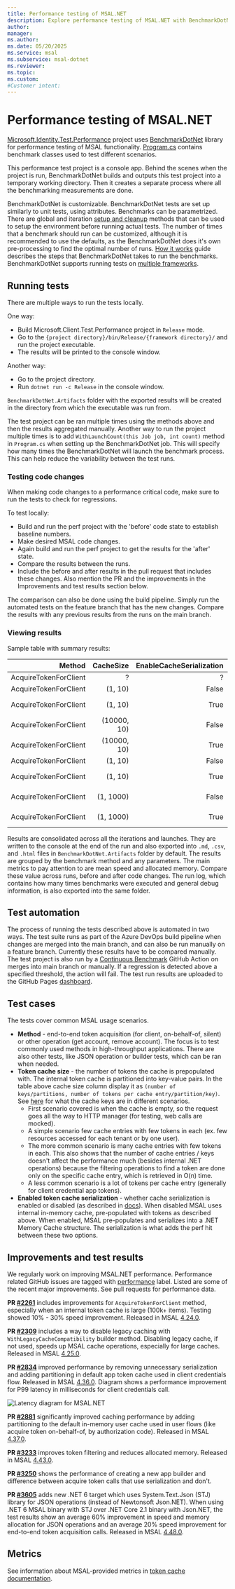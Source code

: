 ```yaml
---
title: Performance testing of MSAL.NET
description: Explore performance testing of MSAL.NET with BenchmarkDotNet. Learn to run tests, view results, automate tests, and improve MSAL.NET performance.
author: 
manager: 
ms.author: 
ms.date: 05/20/2025
ms.service: msal
ms.subservice: msal-dotnet
ms.reviewer: 
ms.topic: 
ms.custom: 
#Customer intent: 
---
```


# Performance testing of MSAL.NET

[Microsoft.Identity.Test.Performance](https://github.com/AzureAD/microsoft-authentication-library-for-dotnet/tree/main/tests/Microsoft.Identity.Test.Performance) project uses [BenchmarkDotNet](https://benchmarkdotnet.org/articles/overview.html) library for performance testing of MSAL functionality. [Program.cs](https://github.com/AzureAD/microsoft-authentication-library-for-dotnet/blob/main/tests/Microsoft.Identity.Test.Performance/Program.cs) contains benchmark classes used to test different scenarios.

This performance test project is a console app. Behind the scenes when the project is run, BenchmarkDotNet builds and outputs this test project into a temporary working directory. Then it creates a separate process where all the benchmarking measurements are done.

BenchmarkDotNet is customizable.  BenchmarkDotNet tests are set up similarly to unit tests, using attributes. Benchmarks can be parametrized. There are global and iteration [setup and cleanup](https://benchmarkdotnet.org/articles/features/setup-and-cleanup.html) methods that can be used to setup the environment before running actual tests. The number of times that a benchmark should run can be customized, although it is recommended to use the defaults, as the BenchmarkDotNet does it's own pre-processing to find the optimal number of runs. [How it works](https://benchmarkdotnet.org/articles/guides/how-it-works.html) guide describes the steps that BenchmarkDotNet takes to run the benchmarks. BenchmarkDotNet supports running tests on [multiple frameworks](https://benchmarkdotnet.org/articles/configs/toolchains.html#multiple-frameworks-support).

## Running tests

There are multiple ways to run the tests locally.

One way:

- Build Microsoft.Client.Test.Performance project in `Release` mode.
- Go to the `{project directory}/bin/Release/{framework directory}/` and run the project executable.
- The results will be printed to the console window.

Another way:

- Go to the project directory.
- Run `dotnet run -c Release` in the console window.

`BenchmarkDotNet.Artifacts` folder with the exported results will be created in the directory from which the executable was run from.

The test project can be ran multiple times using the methods above and then the results aggregated manually. Another way to run the project multiple times is to add `WithLaunchCount(this Job job, int count)` method in `Program.cs` when setting up the BenchmarkDotNet job. This will specify how many times the BenchmarkDotNet will launch the benchmark process. This can help reduce the variability between the test runs.

### Testing code changes

When making code changes to a performance critical code, make sure to run the tests to check for regressions.

To test locally:
- Build and run the perf project with the 'before' code state to establish baseline numbers.
- Make desired MSAL code changes.
- Again build and run the perf project to get the results for the 'after' state.
- Compare the results between the runs.
- Include the before and after results in the pull request that includes these changes. Also mention the PR and the improvements in the Improvements and test results section below.

The comparison can also be done using the build pipeline. Simply run the automated tests on the feature branch that has the new changes. Compare the results with any previous results from the runs on the main branch.

### Viewing results

Sample table with summary results:

|                Method |   CacheSize | EnableCacheSerialization |          Mean |      Gen0 |   Allocated |
|----------------------:|------------:|-------------------------:|--------------:|----------:|------------:|
| AcquireTokenForClient |           ? |                        ? |    261.408 us |         - |    69.58 KB |
| AcquireTokenForClient |     (1, 10) |                    False |     16.461 us |    0.8850 |    22.13 KB |
| AcquireTokenForClient |     (1, 10) |                     True |    163.788 us |   10.9863 |   271.28 KB |
| AcquireTokenForClient | (10000, 10) |                    False |     33.558 us |    0.8545 |    22.14 KB |
| AcquireTokenForClient | (10000, 10) |                     True |    176.403 us |   10.9863 |   271.28 KB |
| AcquireTokenForClient |     (1, 10) |                    False |     16.461 us |    0.8850 |    22.13 KB |
| AcquireTokenForClient |     (1, 10) |                     True |    163.788 us |   10.9863 |   271.28 KB |
| AcquireTokenForClient |   (1, 1000) |                    False |    226.126 us |    5.1270 |   130.85 KB |
| AcquireTokenForClient |   (1, 1000) |                     True | 25,559.469 us | 1093.7500 | 18362.87 KB |

Results are consolidated across all the iterations and launches. They are written to the console at the end of the run and also exported into `.md`, `.csv`, and `.html` files in `BenchmarkDotNet.Artifacts` folder by default. The results are grouped by the benchmark method and any parameters. The main metrics to pay attention to are mean speed and allocated memory. Compare these value across runs, before and after code changes.  The run log, which contains how many times benchmarks were executed and general debug information, is also exported into the same folder.

## Test automation

The process of running the tests described above is automated in two ways. The test suite runs as part of the Azure DevOps build pipeline when changes are merged into the main branch, and can also be run manually on a feature branch. Currently these results have to be compared manually. The test project is also run by a [Continuous Benchmark](https://github.com/marketplace/actions/continuous-benchmark) GitHub Action on merges into main branch or manually. If a regression is detected above a specified threshold, the action will fail. The test run results are uploaded to the GitHub Pages [dashboard](https://azuread.github.io/microsoft-authentication-library-for-dotnet/benchmarks/).

## Test cases

The tests cover common MSAL usage scenarios.

- **Method** - end-to-end token acquisition (for client, on-behalf-of, silent) or other operation (get account, remove account). The focus is to test commonly used methods in high-throughput applications. There are also other tests, like JSON operation or builder tests, which can be ran when needed.
- **Token cache size** - the number of tokens the cache is prepopulated with. The internal token cache is partitioned into key-value pairs. In the table above cache size column display it as `(number of keys/partitions, number of tokens per cache entry/partition/key)`. See [here](https://github.com/AzureAD/microsoft-authentication-library-for-dotnet/blob/main/src/client/Microsoft.Identity.Client/TokenCacheNotificationArgs.cs#L188-L191) for what the cache keys are in different scenarios.
  - First scenario covered is when the cache is empty, so the request goes all the way to HTTP manager (for testing, web calls are mocked).
  - A simple scenario few cache entries with few tokens in each (ex. few resources accessed for each tenant or by one user).
  - The more common scenario is many cache entries with few tokens in each. This also shows that the number of cache entries / keys doesn't affect the performance much (besides internal .NET operations) because the filtering operations to find a token are done only on the specific cache entry, which is retrieved in O(n) time.
  - A less common scenario is a lot of tokens per cache entry (generally for client credential app tokens).
- **Enabled token cache serialization** - whether cache serialization is enabled or disabled (as described in [docs](/azure/active-directory/develop/msal-net-token-cache-serialization?tabs=aspnetcore#monitor-cache-hit-ratios-and-cache-performance)). When disabled MSAL uses internal in-memory cache, pre-populated with tokens as described above. When enabled, MSAL pre-populates and serializes into a .NET Memory Cache structure. The serialization is what adds the perf hit between these two options.

## Improvements and test results

We regularly work on improving MSAL.NET performance. Performance related GitHub issues are tagged with [performance](https://github.com/AzureAD/microsoft-authentication-library-for-dotnet/labels/performance) label. Listed are some of the recent major improvements. See pull requests for performance data.

**PR [#2261](https://github.com/AzureAD/microsoft-authentication-library-for-dotnet/pull/2261)** includes improvements for `AcquireTokenForClient` method, especially when an internal token cache is large (100k+ items). Testing showed 10% - 30% speed improvement. Released in MSAL [4.24.0](https://github.com/AzureAD/microsoft-authentication-library-for-dotnet/releases/tag/4.24.0).

**PR [#2309](https://github.com/AzureAD/microsoft-authentication-library-for-dotnet/pull/2309)** includes a way to disable legacy caching with `WithLegacyCacheCompatibility` builder method. Disabling legacy cache, if not used, speeds up MSAL cache operations, especially for large caches. Released in MSAL [4.25.0](https://github.com/AzureAD/microsoft-authentication-library-for-dotnet/releases/tag/4.25.0).

**PR [#2834](https://github.com/AzureAD/microsoft-authentication-library-for-dotnet/pull/2834)** improved performance by removing unnecessary serialization and adding partitioning in default app token cache used in client credentials flow. Released in MSAL [4.36.0](https://github.com/AzureAD/microsoft-authentication-library-for-dotnet/releases/tag/4.36.0).
Diagram shows a performance improvement for P99 latency in milliseconds for client credentials call.

![Latency diagram for MSAL.NET](../media/latency-diagram.png)

**PR [#2881](https://github.com/AzureAD/microsoft-authentication-library-for-dotnet/pull/2881)** significantly improved caching performance by adding partitioning to the default in-memory user cache used in user flows (like acquire token on-behalf-of, by authorization code). Released in MSAL [4.37.0](https://github.com/AzureAD/microsoft-authentication-library-for-dotnet/releases/tag/4.37.0).

**PR [#3233](https://github.com/AzureAD/microsoft-authentication-library-for-dotnet/pull/3233)** improves token filtering and reduces allocated memory. Released in MSAL [4.43.0](https://github.com/AzureAD/microsoft-authentication-library-for-dotnet/releases/tag/4.43.0).

**PR [#3250](https://github.com/AzureAD/microsoft-authentication-library-for-dotnet/pull/3250)** shows the performance of creating a new app builder and difference between acquire token calls that use serialization and don't.

**PR [#3605](https://github.com/AzureAD/microsoft-authentication-library-for-dotnet/pull/3605)** adds new .NET 6 target which uses System.Text.Json (STJ) library for JSON operations (instead of Newtonsoft Json.NET). When using .NET 6 MSAL binary with STJ over .NET Core 2.1 binary with Json.NET, the test results show an average 60% improvement in speed and memory allocation for JSON operations and an average 20% speed improvement for end-to-end token acquisition calls. Released in MSAL [4.48.0](https://github.com/AzureAD/microsoft-authentication-library-for-dotnet/releases/tag/4.48.0).

## Metrics

See information about MSAL-provided metrics in [token cache documentation](/azure/active-directory/develop/msal-net-token-cache-serialization?tabs=aspnetcore#monitor-cache-hit-ratios-and-cache-performance).
